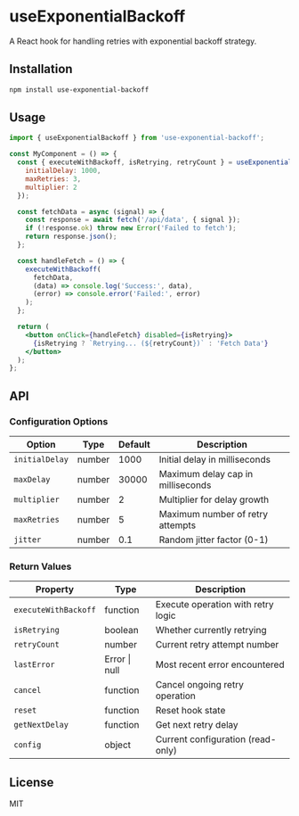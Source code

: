 # useExponentialBackoff

A React hook for handling retries with exponential backoff strategy.

## Installation

```bash
npm install use-exponential-backoff
```


## Usage
```jsx
import { useExponentialBackoff } from 'use-exponential-backoff';

const MyComponent = () => {
  const { executeWithBackoff, isRetrying, retryCount } = useExponentialBackoff({
    initialDelay: 1000,
    maxRetries: 3,
    multiplier: 2
  });

  const fetchData = async (signal) => {
    const response = await fetch('/api/data', { signal });
    if (!response.ok) throw new Error('Failed to fetch');
    return response.json();
  };

  const handleFetch = () => {
    executeWithBackoff(
      fetchData,
      (data) => console.log('Success:', data),
      (error) => console.error('Failed:', error)
    );
  };

  return (
    <button onClick={handleFetch} disabled={isRetrying}>
      {isRetrying ? `Retrying... (${retryCount})` : 'Fetch Data'}
    </button>
  );
};
```

## API
### Configuration Options

| Option | Type | Default | Description |
|--------|------|---------|-------------|
| `initialDelay` | number | 1000 | Initial delay in milliseconds |
| `maxDelay` | number | 30000 | Maximum delay cap in milliseconds |
| `multiplier` | number | 2 | Multiplier for delay growth |
| `maxRetries` | number | 5 | Maximum number of retry attempts |
| `jitter` | number | 0.1 | Random jitter factor (0-1) |

### Return Values

| Property | Type | Description |
|----------|------|-------------|
| `executeWithBackoff` | function | Execute operation with retry logic |
| `isRetrying` | boolean | Whether currently retrying |
| `retryCount` | number | Current retry attempt number |
| `lastError` | Error \| null | Most recent error encountered |
| `cancel` | function | Cancel ongoing retry operation |
| `reset` | function | Reset hook state |
| `getNextDelay` | function | Get next retry delay |
| `config` | object | Current configuration (read-only) |

## License
MIT
